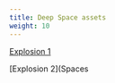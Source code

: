 ```yaml
---
title: Deep Space assets
weight: 10
---
```


[Explosion 1](AsteroidExplosion.prefab)

[Explosion 2](Spaces
